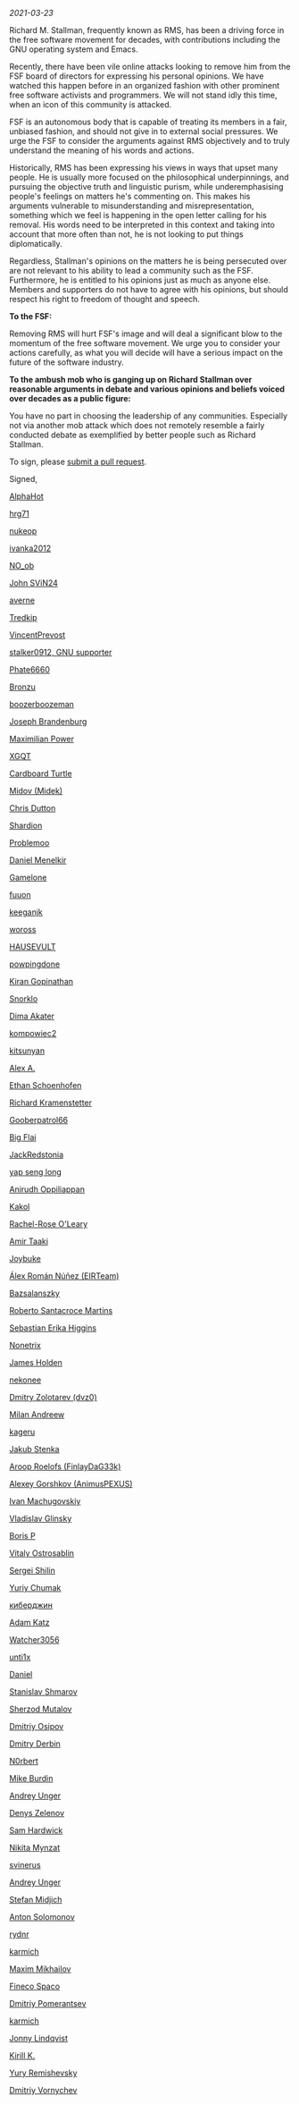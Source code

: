 ﻿*2021-03-23*

Richard M. Stallman, frequently known as RMS, has been a driving force in the free software movement for decades, with contributions including the GNU operating system and Emacs.

Recently, there have been vile online attacks looking to remove him from the FSF board of directors for expressing his personal opinions. We have watched this happen before in an organized fashion with other prominent free software activists and programmers. We will not stand idly this time, when an icon of this community is attacked.

FSF is an autonomous body that is capable of treating its members in a fair, unbiased fashion, and should not give in to external social pressures. We urge the FSF to consider the arguments against RMS objectively and to truly understand the meaning of his words and actions.

Historically, RMS has been expressing his views in ways that upset many people. He is usually more focused on the philosophical underpinnings, and pursuing the objective truth and linguistic purism, while underemphasising people's feelings on matters he's commenting on. This makes his arguments vulnerable to misunderstanding and misrepresentation, something which we feel is happening in the open letter calling for his removal. His words need to be interpreted in this context and taking into account that more often than not, he is not looking to put things diplomatically.

Regardless, Stallman's opinions on the matters he is being persecuted over are not relevant to his ability to lead a community such as the FSF. Furthermore, he is entitled to his opinions just as much as anyone else. Members and supporters do not have to agree with his opinions, but should respect his right to freedom of thought and speech.

**To the FSF:**

Removing RMS will hurt FSF's image and will deal a significant blow to the momentum of the free software movement. We urge you to consider your actions carefully, as what you will decide will have a serious impact on the future of the software industry.


**To the ambush mob who is ganging up on Richard Stallman over reasonable arguments in debate and various opinions and beliefs voiced over decades as a public figure:**

You have no part in choosing the leadership of any communities. Especially not via another mob attack which does not remotely resemble a fairly conducted debate as exemplified by better people such as Richard Stallman.

To sign, please [submit a pull request](https://github.com/rms-support-letter/rms-support-letter.github.io/pulls).


Signed,

[AlphaHot](https://github.com/AlphaHot)

[hrg71](https://github.com/hrg71)

[nukeop](https://github.com/nukeop)

[ivanka2012](https://github.com/ivanka2012)

[NO_ob](https://github.com/NO-ob/)

[John SViN24](https://github.com/SViN24)

[averne](https://github.com/averne)

[Tredkip](https://github.com/Tredkip)

[VincentPrevost](https://github.com/VincentPrevost)

[stalker0912, GNU supporter](https://github.com/stalker0912/)

[Phate6660](https://github.com/Phate6660)

[Bronzu](https://github.com/Bronzu)

[boozerboozeman](https://github.com/boozerboozeman)

[Joseph Brandenburg](https://github.com/josephbburg)

[Maximilian Power](https://github.com/maxp779)

[XGQT](https://github.com/xgqt)

[Cardboard Turtle](https://github.com/CardboardTurtle)

[Midov (Midek)](https://github.com/Midek)

[Chris Dutton](https://github.com/owwk)

[Shardion](https://github.com/Shardion)

[Problemoo](https://github.com/problemoo)

[Daniel Menelkir](https://gitlab.com/menelkir)

[Gamelone](https://github.com/gamelone)

[fuuon](https://github.com/fuuon)

[keeganjk](https://github.com/keeganjk)

[woross](https://github.com/gardenBanter)

[HAUSEVULT](https://github.com/HAUSEVULT)

[powpingdone](https://github.com/powpingdone)

[Kiran Gopinathan](https://github.com/gopiandcode)

[Snorklo](https://github.com/Soolko)

[Dima Akater](https://gitlab.com/akater)

[kompowiec2](https://github.com/kompowiec)

[kitsunyan](https://github.com/kitsunyan)

[Alex A.](https://github.com/reactos573)

[Ethan Schoenhofen](https://github.com/ethan-schoenhofen)

[Richard Kramenstetter](https://github.com/Rhdrmhdrvf/)

[Gooberpatrol66](https://github.com/Gooberpatrol66)

[Big Flai](https://github.com/big-flai)

[JackRedstonia](https://gitlab.com/JackRedstonia)

[yap seng long](https://github.com/longyap)

[Anirudh Oppiliappan](https://github.com/icyphox)

[Kakol](https://github.com/kakolisgay)

[Rachel-Rose O'Leary](https://github.com/lunar-mining)

[Amir Taaki](https://twitter.com/Narodism)

[Joybuke](https://github.com/Joybuke)

[Álex Román Núñez (EIRTeam)](https://github.com/eirexe/)

[Bazsalanszky](https://github.com/Bazsalanszky)

[Roberto Santacroce Martins](https://github.com/mileschet)

[Sebastian Erika Higgins](https://github.com/bctnry)

[Nonetrix](https://nonetrix.neocities.org)

[James Holden](https://github.com/the-rocinante/)

[nekonee](https://github.com/nekonee)

[Dmitry Zolotarev (dvz0)](https://github.com/dvz0)

[Milan Andreew](https://github.com/milanandreew)

[kageru](https://github.com/kageru)

[Jakub Stenka](https://github.com/GDI512)

[Aroop Roelofs (FinlayDaG33k)](https://github.com/finlaydag33k)

[Alexey Gorshkov (AnimusPEXUS)](https://github.com/AnimusPEXUS)

[Ivan Machugovskiy](https://github.com/imachug)

[Vladislav Glinsky](https://github.com/cl0ne)

[Boris P](https://github.com/control-panel)

[Vitaly Ostrosablin](https://github.com/tmp6154)

[Sergei Shilin](https://github.com/GutsyHeart)

[Yuriy Chumak](https://github.com/yuriy-chumak)

[киберджин](https://github.com/codefather-labs)

[Adam Katz](https://github.com/dial8gue)

[Watcher3056](https://github.com/Watcher3056)

[unti1x](https://github.com/unti1x)

[Daniel](https://github.com/Zuzuk-null)

[Stanislav Shmarov](https://github.com/Snarpix)

[Sherzod Mutalov](https://github.com/shmutalov)

[Dmitriy Osipov](https://github.com/Shiftuia)

[Dmitry Derbin](https://github.com/lmcdd)

[N0rbert](https://github.com/N0rbert)

[Mike Burdin](https://github.com/xDShot)

[Andrey Unger](https://github.com/unger1984)

[Denys Zelenov](https://github.com/torwalds)

[Sam Hardwick](https://github.com/Traubert)

[Nikita Mynzat](https://github.com/Axeleron7)

[svinerus](https://github.com/svinerus)

[Andrey Unger](https://github.com/unger1984)

[Stefan Midjich](https://github.com/stemid)

[Anton Solomonov](https://github.com/wendor)

[rydnr](https://github.com/rydnr)

[karmich](https://github.com/karmich)

[Maxim Mikhailov](https://github.com/darkness9724)

[Fineco Spaco](https://github.com/FinecoFinit)

[Dmitriy Pomerantsev](https://github.com/pda0)

[karmich](https://github.com/karmich)

[Jonny Lindqvist](https://github.com/ojnny)

[Kirill K.](https://github.com/CrepCrep)

[Yury Remishevsky](https://github.com/StoneToken)

[Dmitriy Vornychev](https://github.com/deitry)
